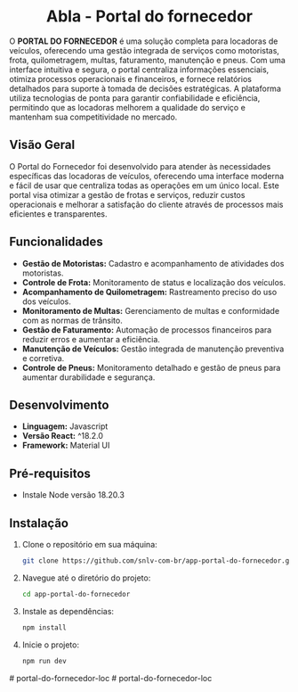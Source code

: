 <h1 align="center">Abla - Portal do fornecedor</h1>

O **PORTAL DO FORNECEDOR** é uma solução completa para locadoras de veículos, oferecendo uma gestão integrada de serviços como motoristas, frota, quilometragem, multas, faturamento, manutenção e pneus. Com uma interface intuitiva e segura, o portal centraliza informações essenciais, otimiza processos operacionais e financeiros, e fornece relatórios detalhados para suporte à tomada de decisões estratégicas. A plataforma utiliza tecnologias de ponta para garantir confiabilidade e eficiência, permitindo que as locadoras melhorem a qualidade do serviço e mantenham sua competitividade no mercado.

## Visão Geral

O Portal do Fornecedor foi desenvolvido para atender às necessidades específicas das locadoras de veículos, oferecendo uma interface moderna e fácil de usar que centraliza todas as operações em um único local. Este portal visa otimizar a gestão de frotas e serviços, reduzir custos operacionais e melhorar a satisfação do cliente através de processos mais eficientes e transparentes.

## Funcionalidades

- **Gestão de Motoristas:** Cadastro e acompanhamento de atividades dos motoristas.
- **Controle de Frota:** Monitoramento de status e localização dos veículos.
- **Acompanhamento de Quilometragem:** Rastreamento preciso do uso dos veículos.
- **Monitoramento de Multas:** Gerenciamento de multas e conformidade com as normas de trânsito.
- **Gestão de Faturamento:** Automação de processos financeiros para reduzir erros e aumentar a eficiência.
- **Manutenção de Veículos:** Gestão integrada de manutenção preventiva e corretiva.
- **Controle de Pneus:** Monitoramento detalhado e gestão de pneus para aumentar durabilidade e segurança.

## Desenvolvimento

- **Linguagem:** Javascript
- **Versão React:** ^18.2.0
- **Framework:** Material UI

## Pré-requisitos

- Instale Node versão 18.20.3

## Instalação

1. Clone o repositório em sua máquina:
    ```bash
    git clone https://github.com/snlv-com-br/app-portal-do-fornecedor.git
    ```
2. Navegue até o diretório do projeto:
    ```bash
    cd app-portal-do-fornecedor
    ```
3. Instale as dependências:
    ```bash
    npm install
    ```
4. Inicie o projeto:
    ```bash
    npm run dev
    ```
#   p o r t a l - d o - f o r n e c e d o r - l o c  
 #   p o r t a l - d o - f o r n e c e d o r - l o c  
 